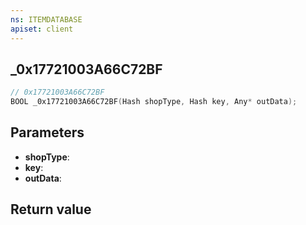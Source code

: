 ```yaml
---
ns: ITEMDATABASE
apiset: client
---
```

## _0x17721003A66C72BF

```c
// 0x17721003A66C72BF
BOOL _0x17721003A66C72BF(Hash shopType, Hash key, Any* outData);
```


## Parameters
* **shopType**:
* **key**:
* **outData**:

## Return value